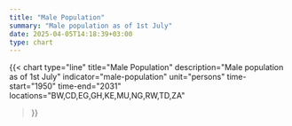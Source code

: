 ```yaml
---
title: "Male Population"
summary: "Male population as of 1st July"
date: 2025-04-05T14:18:39+03:00
type: chart
---
```


{{< chart
    type="line"
    title="Male Population"
    description="Male population as of 1st July"
    indicator="male-population"
    unit="persons"
    time-start="1950"
    time-end="2031"
    locations="BW,CD,EG,GH,KE,MU,NG,RW,TD,ZA"
>}}
